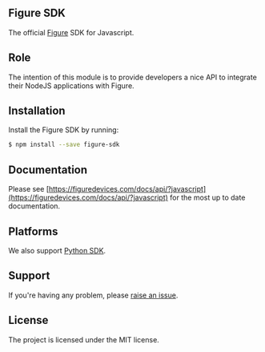 Figure SDK
---------

The official [Figure](https://figuredevices.com/) SDK for Javascript.

Role
----

The intention of this module is to provide developers a nice API to integrate their NodeJS applications with Figure.

Installation
------------

Install the Figure SDK by running:

```sh
$ npm install --save figure-sdk
```

Documentation
------------

Please see [https://figuredevices.com/docs/api/?javascript](https://figuredevices.com/docs/api/?javascript) for the most up to
date documentation.

Platforms
---------

We also support [Python SDK](https://github.com/postcard/figure-sdk-python).


Support
-------

If you're having any problem, please [raise an issue](https://github.com/postcard/figure-sdk-node/issues/new).


License
-------

The project is licensed under the MIT license.
